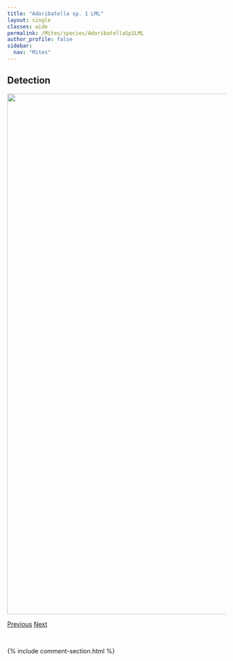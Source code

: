```yaml
---
title: "Adoribatella sp. 1 LML"
layout: single
classes: wide
permalink: /Mites/species/AdoribatellaSp1LML
author_profile: false
sidebar:
  nav: "Mites"
---
```


<h2>Detection</h2>

<a href="https://drive.google.com/uc?export=view&id=1oigWzpcNcMd1D-RtX5elm_7u5MHbhNNA">
<img src="https://drive.google.com/uc?export=view&id=1oigWzpcNcMd1D-RtX5elm_7u5MHbhNNA" height = "1200" width = "800">
</a>


<a href="/DevelopmentWebsite/Mites/species/AdoribatellaPunctata" class="pagination--pager" title="Adoribatella punctata">Previous</a> <a href="/DevelopmentWebsite/Mites/species/AeroppiaSp1DEW" class="pagination--pager" title="Aeroppia sp. 1 DEW">Next</a>

<p>&nbsp;</p>

{% include comment-section.html %}
